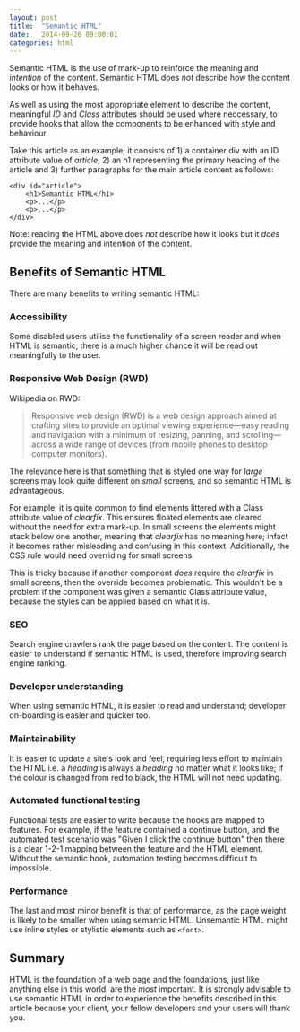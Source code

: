 ```yaml
---
layout: post
title:  "Semantic HTML"
date:   2014-09-26 09:00:01
categories: html
---
```


Semantic HTML is the use of mark-up to reinforce the meaning and *intention* of the content. Semantic HTML does *not* describe how the content looks or how it behaves.

As well as using the most appropriate element to describe the content, meaningful *ID* and *Class* attributes should be used where neccessary, to provide hooks that allow the components to be enhanced with style and behaviour.

Take this article as an example; it consists of 1) a container div with an ID attribute value of *article*, 2) an h1 representing the primary heading of the article and 3) further paragraphs for the main article content as follows:

	<div id="article">
		<h1>Semantic HTML</h1>
		<p>...</p>
		<p>...</p>
	</div>

Note: reading the HTML above does *not* describe how it looks but it *does* provide the meaning and intention of the content.

## Benefits of Semantic HTML

There are many benefits to writing semantic HTML:

### Accessibility

Some disabled users utilise the functionality of a screen reader and when HTML is semantic, there is a much higher chance it will be read out meaningfully to the user.

### Responsive Web Design (RWD)

Wikipedia on RWD:

> Responsive web design (RWD) is a web design approach aimed at crafting sites to provide an optimal viewing experience—easy reading and navigation with a minimum of resizing, panning, and scrolling—across a wide range of devices (from mobile phones to desktop computer monitors).

The relevance here is that something that is styled one way for *large* screens may look quite different on *small* screens, and so semantic HTML is advantageous.

For example, it is quite common to find elements littered with a Class attribute value of *clearfix*. This ensures floated elements are cleared without the need for extra mark-up. In small screens the elements might stack below one another, meaning that *clearfix* has no meaning here; infact it becomes rather misleading and confusing in this context. Additionally, the CSS rule would need overriding for small screens.

This is tricky because if another component *does* require the *clearfix* in small screens, then the override becomes problematic. This wouldn't be a problem if the component was given a semantic Class attribute value, because the styles can be applied based on what it is.

### SEO

Search engine crawlers rank the page based on the content. The content is easier to understand if semantic HTML is used, therefore improving search engine ranking.

### Developer understanding

When using semantic HTML, it is easier to read and understand; developer on-boarding is easier and quicker too.

### Maintainability

It is easier to update a site's look and feel, requiring less effort to maintain the HTML i.e. a *heading* is always a *heading* no matter what it looks like; if the colour is changed from red to black, the HTML will not need updating.

### Automated functional testing

Functional tests are easier to write because the hooks are mapped to features. For example, if the feature contained a continue button, and the automated test scenario was "Given I click the continue button" then there is a clear 1-2-1 mapping between the feature and the HTML element. Without the semantic hook, automation testing becomes difficult to impossible.

### Performance

The last and most minor benefit is that of performance, as the page weight is likely to be smaller when using semantic HTML. Unsemantic HTML might use inline styles or stylistic elements such as `<font>`.

## Summary

HTML is the foundation of a web page and the foundations, just like anything else in this world, are the *most* important. It is strongly advisable to use semantic HTML in order to experience the benefits described in this article because your client, your fellow developers and your users will thank you.
